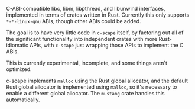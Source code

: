 C-ABI-compatible libc, libm, libpthread, and libunwind interfaces, implemented
in terms of crates written in Rust. Currently this only supports `*-*-linux-gnu`
ABIs, though other ABIs could be added.

The goal is to have very little code in `c-scape` itself, by factoring out all
of the significant functionality into independent crates with more
Rust-idiomatic APIs, with `c-scape` just wrapping those APIs to implement the
C ABIs.

This is currently experimental, incomplete, and some things aren't optimized.

c-scape implements `malloc` using the Rust global allocator, and the default
Rust global allocator is implemented using `malloc`, so it's necessary to
enable a different global allocator. The `mustang` crate handles this
automatically.
